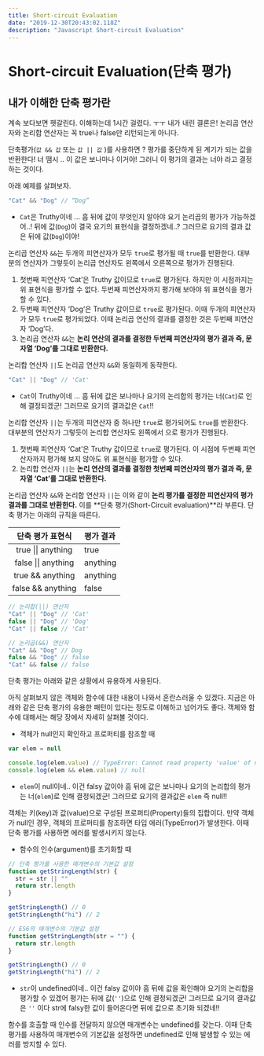 ```yaml
---
title: Short-circuit Evaluation
date: "2019-12-30T20:43:02.118Z"
description: "Javascript Short-circuit Evaluation"
---
```


# Short-circuit Evaluation(단축 평가)

## 내가 이해한 단축 평가란

계속 보다보면 헷갈린다. 이해하는데 1시간 걸렸다. ㅜㅜ
내가 내린 결론은!
논리곱 연산자와 논리합 연산자는 꼭 true나 false만 리턴되는게 아니다.

단축평가(`값 && 값` 또는 `값 || 값` )를 사용하면 ?
평가를 중단하게 된 계기가 되는 값을 반환한다!
너 땜시 .. 이 값은 보나마나 이거야! 그러니 이 평가의 결과는 너야 라고 결정하는 것이다.

아래 예제를 살펴보자.

```js
"Cat" && "Dog" // “Dog”
```

- `Cat`은 Truthy이네 ... 흠 뒤에 값이 무엇인지 알아야 요기 논리곱의 평가가 가능하겠어..! 뒤에 값(`Dog`)이 결국 요기의 표현식을 결정하겠네..?
  그러므로 요기의 결과 값은 뒤에 값(`Dog`)이야!

논리곱 연산자 `&&`는 두개의 피연산자가 모두 `true`로 평가될 때 `true`를 반환한다. 대부분의 연산자가 그렇듯이 논리곱 연산자도 왼쪽에서 오른쪽으로 평가가 진행된다.

1. 첫번째 피연산자 ‘Cat’은 Truthy 값이므로 `true`로 평가된다. 하지만 이 시점까지는 위 표현식을 평가할 수 없다. 두번째 피연산자까지 평가해 보아야 위 표현식을 평가할 수 있다.
2. 두번째 피연산자 ‘Dog’은 Truthy 값이므로 `true`로 평가된다. 이때 두개의 피연산자가 모두 `true`로 평가되었다. 이때 논리곱 연산의 결과를 결정한 것은 두번째 피연산자 ‘Dog’다.
3. 논리곱 연산자 `&&`는 **논리 연산의 결과를 결정한 두번째 피연산자의 평가 결과 즉, 문자열 ‘Dog’를 그대로 반환한다.**

논리합 연산자 `||`도 논리곱 연산자 `&&`와 동일하게 동작한다.

```js
"Cat" || "Dog" // 'Cat'
```

- `Cat`이 Truthy이네 ... 흠 뒤에 값은 보나마나 요기의 논리합의 평가는 너(`Cat`)로 인해 결정되겠군!
  그러므로 요기의 결과값은 `Cat`!!

논리합 연산자 `||`는 두개의 피연산자 중 하나만 `true`로 평가되어도 `true`를 반환한다. 대부분의 연산자가 그렇듯이 논리합 연산자도 왼쪽에서 으로 평가가 진행된다.

1. 첫번째 피연산자 ‘Cat’은 Truthy 값이므로 `true`로 평가된다. 이 시점에 두번째 피연산자까지 평가해 보지 않아도 위 표현식을 평가할 수 있다.
2. 논리합 연산자 `||`는 **논리 연산의 결과를 결정한 첫번째 피연산자의 평가 결과 즉, 문자열 ‘Cat’를 그대로 반환한다.**

논리곱 연산자 `&&`와 논리합 연산자 `||`는 이와 같이 **논리 평가를 결정한 피연산자의 평가 결과를 그대로 반환한다.** 이를 **단축 평가(Short-Circuit evaluation)**라 부른다. 단축 평가는 아래의 규칙을 따른다.

|  단축 평가 표현식   | 평가 결과 |
| :-----------------: | :-------- |
| true \|\| anything  | true      |
| false \|\| anything | anything  |
|  true && anything   | anything  |
|  false && anything  | false     |

```js
// 논리합(||) 연산자
"Cat" || "Dog" // 'Cat'
false || "Dog" // 'Dog'
"Cat" || false // 'Cat'

// 논리곱(&&) 연산자
"Cat" && "Dog" // Dog
false && "Dog" // false
"Cat" && false // false
```

단축 평가는 아래와 같은 상황에서 유용하게 사용된다.

아직 살펴보지 않은 객체와 함수에 대한 내용이 나와서 혼란스러울 수 있겠다. 지금은 아래와 같은 단축 평가의 유용한 패턴이 있다는 정도로 이해하고 넘어가도 좋다. 객체와 함수에 대해서는 해당 장에서 자세히 살펴볼 것이다.

- 객체가 null인지 확인하고 프로퍼티를 참조할 때

```js
var elem = null

console.log(elem.value) // TypeError: Cannot read property 'value' of null
console.log(elem && elem.value) // null
```

- `elem`이 null이네.. 이건 falsy 값이야 흠 뒤에 값은 보나마나 요기의 논리합의 평가는 너(`elem`)로 인해 결정되겠군!
  그러므로 요기의 결과값은 `elem` 즉 null!!

객체는 키(key)과 값(value)으로 구성된 프로퍼티(Property)들의 집합이다. 만약 객체가 null인 경우, 객체의 프로퍼티를 참조하면 타입 에러(TypeError)가 발생한다. 이때 단축 평가를 사용하면 에러를 발생시키지 않는다.

- 함수의 인수(argument)를 초기화할 때

```js
// 단축 평가를 사용한 매개변수의 기본값 설정
function getStringLength(str) {
  str = str || ""
  return str.length
}

getStringLength() // 0
getStringLength("hi") // 2

// ES6의 매개변수의 기본값 설정
function getStringLength(str = "") {
  return str.length
}

getStringLength() // 0
getStringLength("hi") // 2
```

- `str`이 undefined이네.. 이건 falsy 값이야 흠 뒤에 값을 확인해야 요기의 논리합을 평가할 수 있겠어 평가는 뒤에 값(`''`)으로 인해 결정되겠군!
  그러므로 요기의 결과값은 `''` 이다
  str에 falsy한 값이 들어온다면 뒤에 값으로 초기화 되겠네!!

함수를 호출할 때 인수를 전달하지 않으면 매개변수는 undefined를 갖는다. 이때 단축 평가를 사용하여 매개변수의 기본값을 설정하면 undefined로 인해 발생할 수 있는 에러를 방지할 수 있다.
